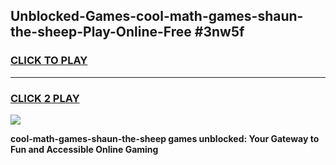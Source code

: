 
## Unblocked-Games-cool-math-games-shaun-the-sheep-Play-Online-Free #3nw5f
<h3>
<a href="https://us.freeplayer.one?title=cool-math-games-shaun-the-sheep&ref=10M">CLICK TO PLAY</a></h3>
<hr>

<h3>
<a href="https://us.freeplayer.one?title=cool-math-games-shaun-the-sheep&ref=10M">CLICK 2 PLAY</a>
  
</h3>

<a href="https://us.freeplayer.one?title=cool-math-games-shaun-the-sheep&ref=10M"><img src="https://clearcache.store/games.png"></a>


**cool-math-games-shaun-the-sheep games unblocked: Your Gateway to Fun and Accessible Online Gaming**
